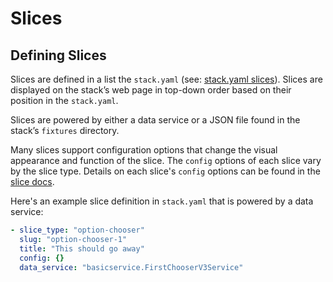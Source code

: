 # Slices

## Defining Slices

Slices are defined in a list the `stack.yaml` \(see: [stack.yaml slices](../stack.yaml/#slices)\). Slices are displayed on the stack’s web page in top-down order based on their position in the `stack.yaml`.

Slices are powered by either a data service or a JSON file found in the stack’s `fixtures` directory. 

Many slices support configuration options that change the visual appearance and function of the slice. The `config` options of each slice vary by the slice type. Details on each slice's `config` options can be found in the [slice docs](http://dev.fruitiondata.com/static/docs/slices.html). 

Here's an example slice definition in `stack.yaml` that is powered by a data service:

```yaml
- slice_type: "option-chooser"
  slug: "option-chooser-1"
  title: "This should go away"
  config: {}
  data_service: "basicservice.FirstChooserV3Service"
```

